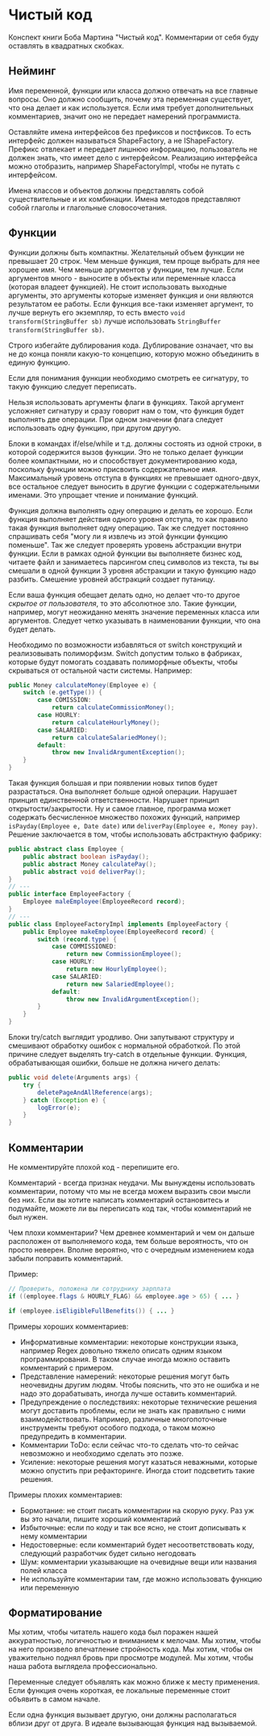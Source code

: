 # Чистый код
Конспект книги Боба Мартина "Чистый код". Комментарии от себя буду оставлять в квадратных скобках.

## Нейминг
Имя переменной, функции или класса должно отвечать на все главные вопросы. Оно должно сообщить, почему эта переменная
существует, что она делает и как используется. Если имя требует дополнительных комментариев, значит оно не передает 
намерений программиста.

Оставляйте имена интерфейсов без префиксов и постфиксов. То есть интерфейс должен называться ShapeFactory, а не 
IShapeFactory. Префикс отвлекает и передает лишнюю информацию, пользователь не должен знать, что имеет дело с 
интерфейсом. Реализацию интерфейса можно отобразить, например ShapeFactoryImpl, чтобы не путать с интерфейсом.

Имена классов и объектов должны представлять собой существительные и их комбинации. Имена методов представляют собой 
глаголы и глагольные словосочетания.

## Функции
Функции должны быть компактны. Желательный объем функции не превышает 20 строк. Чем меньше функция, тем проще выбрать 
для нее хорошее имя. Чем меньше аргументов у функции, тем лучше. Если аргументов много - выносите в объекты или 
переменные класса (которая владеет функцией). Не стоит использовать выходные аргументы, это аргументы которые изменяет 
функция и они являются результатом ее работы. Если функция все-таки изменяет аргумент, то лучше вернуть его экземпляр, 
то есть вместо `void transform(StringBuffer sb)` лучше использовать `StringBuffer transform(StringBuffer sb)`.

Строго избегайте дублирования кода. Дублирование означает, что вы не до конца поняли какую-то концепцию, которую можно 
объединить в единую функцию.

Если для понимания функции необходимо смотреть ее сигнатуру, то такую функцию следует переписать.

Нельзя использовать аргументы флаги в функциях. Такой аргумент усложняет сигнатуру и сразу говорит нам о том, что 
функция будет выполнять две операции. При одном значении флага следует использовать одну функцию, при другом другую.

Блоки в командах if/else/while и т.д. должны состоять из одной строки, в которой содержится вызов функции. Это не только
делает функции более компактными, но и способствует документированию кода, поскольку функции можно присвоить 
содержательное имя. Максимальный уровень отступа в функциях не превышает одного-двух, все остальное следует выносить в 
другие функции с содержательными именами. Это упрощает чтение и понимание функций.

Функция должна выполнять одну операцию и делать ее хорошо. Если функция выполняет действия одного уровня отступа, то как
правило такая функция выполняет одну операцию. Так же следует постоянно спрашивать себя "могу ли я извлечь из этой 
функции функцию поменьше". Так же следует проверять уровень абстракции внутри функции. Если в рамках одной функции вы 
выполняете бизнес код, читаете файл и занимаетесь парсингом спец символов из текста, ты вы смешали в одной функции 
3 уровня абстракции и такую функцию надо разбить. Смешение уровней абстракций создает путаницу.

Если ваша функция обещает делать одно, но делает что-то другое _скрытое от пользователя_, то это абсолютное зло. Такие 
функции, например, могут неожиданно менять значение переменных класса или аргументов. Следует четко указывать в 
наименовании функции, что она будет делать.

Необходимо по возможности избавляться от switch конструкций и реализовывать полиморфизм. Switch допустим только в 
фабриках, которые будут помогать создавать полиморфные объекты, чтобы скрываться от остальной части системы. Например:

```java
public Money calculateMoney(Employee e) {
    switch (e.getType()) {
        case COMISSION:
            return calculateCommissionMoney();
        case HOURLY:
            return calculateHourlyMoney();
        case SALARIED:
            return calculateSalariedMoney();
        default:
            throw new InvalidArgumentException();
    }
}
```

Такая функция большая и при появлении новых типов будет разрастаться. Она выполняет больше одной операции. Нарушает 
принцип единственной ответственности. Нарушает принцип открытости/закрытости. Ну и самое главное, программа может
содержать бесчисленное множество похожих функций, например `isPayday(Employee e, Date date)` или 
`deliverPay(Employee e, Money pay)`. Решение заключается в том, чтобы использовать абстрактную фабрику:

```java
public abstract class Employee {
    public abstract boolean isPayday();
    public abstract Money calculatePay();
    public abstract void deliverPay();
}
// ---
public interface EmployeeFactory {
    Employee maleEmployee(EmployeeRecord record);
}
// ---
public class EmployeeFactoryImpl implements EmployeeFactory {
    public Employee makeEmployee(EmployeeRecord record) {
        switch (record.type) {
            case COMMISSIONED: 
                return new CommissionEmployee();
            case HOURLY:
                return new HourlyEmployee();
            case SALARIED:
                return new SalariedEmployee();
            default:
                throw new InvalidArgumentException();
        }
    }
}
```

Блоки try/catch выглядит уродливо. Они запутывают структуру и смешивают обработку ошибок с нормальной обработкой. По
этой причине следует выделять try-catch в отдельные функции. Функция, обрабатывающая ошибки, больше не должна ничего 
делать:
```java
public void delete(Arguments args) {
    try {
        deletePageAndAllReference(args);
    } catch (Exception e) {
        logError(e);
    }
}
```

## Комментарии
Не комментируйте плохой код - перепишите его.

Комментарий - всегда признак неудачи. Мы вынуждены использовать комментарии, потому что мы не всегда можем выразить свои
мысли без них. Если вы хотите написать комментарий остановитесь и подумайте, можете ли вы переписать код так, чтобы 
комментарий не был нужен.

Чем плохи комментарии? Чем древнее комментарий и чем он дальше расположен от выполняемого кода, тем больше вероятность, 
что он просто неверен. Вполне вероятно, что с очередным изменением кода забыли поправить комментарий. 

Пример:
```java
// Проверить, положена ли сотруднику зарплата
if ((employee.flags & HOURLY_FLAG) && employee.age > 65) { ... }

if (employee.isEligibleFullBenefits()) { ... }
```

Примеры хороших комментариев:
- Информативные комментарии: некоторые конструкции языка, например Regex довольно тяжело описать одним языком 
программирования. В таком случае иногда можно оставить комментарий с примером.
- Представление намерений: некоторые решения могут быть неочевидны другим людям. Чтобы пояснить, что это не ошибка и не 
надо это дорабатывать, иногда лучше оставить комментарий.
- Предупреждение о последствиях: некоторые технические решения могут доставить проблемы, если не знать как правильно с 
ними взаимодействовать. Например, различные многопоточные инструменты требуют особого подхода, о таком можно 
предупредить в комментарии.
- Комментарии ToDo: если сейчас что-то сделать что-то сейчас невозможно и необходимо сделать это позже. 
- Усиление: некоторые решения могут казаться неважными, которые можно опустить при рефакторинге. Иногда стоит 
подсветить такие решения.

Примеры плохих комментариев: 
- Бормотание: не стоит писать комментарии на скорую руку. Раз уж вы это начали, пишите хороший комментарий
- Избыточные: если по коду и так все ясно, не стоит дописывать к нему комментарии
- Недостоверные: если комментарий будет несоответствовать коду, следующий разработчик будет сильно негодовать
- Шум: комментарии указывающие на очевидные вещи или названия полей класса
- Не используйте комментарии там, где можно использовать функцию или переменную

## Форматирование
Мы хотим, чтобы читатель нашего кода был поражен нашей аккуратностью, логичностью и вниманием к мелочам. Мы хотим, чтобы
на него произвело впечатление стройность кода. Мы хотим, чтобы он уважительно поднял бровь при просмотре модулей. Мы 
хотим, чтобы наша работа выглядела профессионально. 

Переменные следует объявлять как можно ближе к месту применения. Если функция очень короткая, ее локальные переменные
стоит объявить в самом начале.

Если одна функция вызывает другую, они должны располагаться вблизи друг от друга. В идеале вызывающая функция над 
вызываемой.